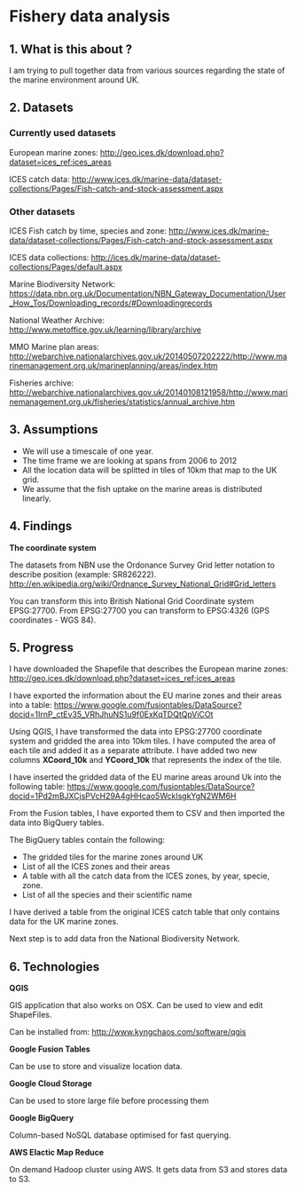 # Fishery data analysis

## 1. What is this about ?

I am trying to pull together data from various sources regarding the state of the marine environment around UK.


## 2. Datasets

### Currently used datasets

European marine zones: 
http://geo.ices.dk/download.php?dataset=ices_ref:ices_areas

ICES catch data:
http://www.ices.dk/marine-data/dataset-collections/Pages/Fish-catch-and-stock-assessment.aspx


### Other datasets

ICES Fish catch by time, species and zone:
http://www.ices.dk/marine-data/dataset-collections/Pages/Fish-catch-and-stock-assessment.aspx

ICES data collections:
http://ices.dk/marine-data/dataset-collections/Pages/default.aspx

Marine Biodiversity Network: 
https://data.nbn.org.uk/Documentation/NBN_Gateway_Documentation/User_How_Tos/Downloading_records/#Downloadingrecords

National Weather Archive:
http://www.metoffice.gov.uk/learning/library/archive

MMO Marine plan areas: http://webarchive.nationalarchives.gov.uk/20140507202222/http://www.marinemanagement.org.uk/marineplanning/areas/index.htm

Fisheries archive: http://webarchive.nationalarchives.gov.uk/20140108121958/http://www.marinemanagement.org.uk/fisheries/statistics/annual_archive.htm


## 3. Assumptions

- We will use a timescale of one year.
- The time frame we are looking at spans from 2006 to 2012
- All the location data will be splitted in tiles of 10km that map to the UK grid.
- We assume that the fish uptake on the marine areas is distributed linearly.


## 4. Findings

**The coordinate system**

The datasets from NBN use the Ordonance Survey Grid letter notation to describe position (example: SR826222).
http://en.wikipedia.org/wiki/Ordnance_Survey_National_Grid#Grid_letters

You can transform this into British National Grid Coordinate system EPSG:27700.
From EPSG:27700 you can transform to EPSG:4326 (GPS coordinates - WGS 84).


## 5. Progress

I have downloaded the Shapefile that describes the European marine zones:
http://geo.ices.dk/download.php?dataset=ices_ref:ices_areas

I have exported the information about the EU marine zones and their areas into a table:
https://www.google.com/fusiontables/DataSource?docid=1IrnP_ctEv35_VRhJhuNS1u9f0ExKqTDQtQpViCOt

Using QGIS, I have transformed the data into EPSG:27700 coordinate system and gridded the area into 10km tiles.
I have computed the area of each tile and added it as a separate attribute.
I have added two new columns **XCoord_10k** and **YCoord_10k** that represents the index of the tile.

I have inserted the gridded data of the EU marine areas around Uk into the following table:
https://www.google.com/fusiontables/DataSource?docid=1Pd2mBJXCjsPVcH29A4gHHcao5WckIsgkYgN2WM6H

From the Fusion tables, I have exported them to CSV and then imported the data into BigQuery tables.

The BigQuery tables contain the following:
 - The gridded tiles for the marine zones around UK
 - List of all the ICES zones and their areas
 - A table with all the catch data from the ICES zones, by year, specie, zone.
 - List of all the species and their scientific name
 
I have derived a table from the original ICES catch table that only contains data for the UK marine zones.

Next step is to add data fron the National Biodiversity Network.


## 6. Technologies

**QGIS**

 GIS application that also works on OSX. Can be used to view and edit ShapeFiles.
 
 Can be installed from: http://www.kyngchaos.com/software/qgis

**Google Fusion Tables**

  Can be use to store and visualize location data.

**Google Cloud Storage**

  Can be used to store large file before processing them

**Google BigQuery**

  Column-based NoSQL database optimised for fast querying.
  
**AWS Elactic Map Reduce**

  On demand Hadoop cluster using AWS. It gets data from S3 and stores data to S3.
  
  
  

